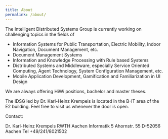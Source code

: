 ```yaml
---
title: About
permalink: /about/
---
```


The Intelligent Distributed Systems Group is currently working on challenging topics in the fields of
 

* Information Systems for Public Transportation, Electric Mobility, Indoor Navigation, Document Management, etc. 
* Document Management Systems
* Information and Knowledge Processing with Rule based Systems
* Distributed Systems and Middleware, especially Service Oriented Computing, Agent Technology, System Configuration Management, etc.
* Mobile Application Development, Gamification and Familiarization in UI Design
  
We are always offering HiWi positions, bachelor and master theses.
   
The IDSG led by Dr. Karl-Heinz Krempels is located in the B-IT area of the E2 building. 
Feel free to visit us whenever the door is open.

Contact:

Dr. Karl-Heinz Krempels
RWTH Aachen Informatik 5
Ahornstr. 55
D-52056 Aachen
Tel +49/241/8021502
